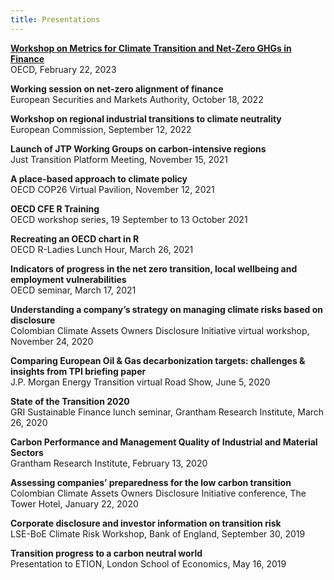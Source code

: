 ```yaml
---
title: Presentations
---
```


**[Workshop on Metrics for Climate Transition and Net-Zero GHGs in Finance](https://www.oecd.org/environment/cc/workshoponmetricsforclimatetransitionandnet-zeroghgsinfinance-supportingclimatepolicygoalsandavoidinggreenwashing.htm)**  
OECD, February 22, 2023

**Working session on net-zero alignment of finance**  
European Securities and Markets Authority, October 18, 2022

**Workshop on regional industrial transitions to climate neutrality**  
European Commission, September 12, 2022

**Launch of JTP Working Groups on carbon-intensive regions**  
Just Transition Platform Meeting, November 15, 2021

**A place-based approach to climate policy**  
OECD COP26 Virtual Pavilion, November 12, 2021

**OECD CFE R Training**  
OECD workshop series, 19 September to 13 October 2021

**Recreating an OECD chart in R**  
OECD R-Ladies Lunch Hour, March 26, 2021

**Indicators of progress in the net zero transition, local wellbeing and employment vulnerabilities**  
OECD seminar, March 17, 2021

**Understanding a company’s strategy on managing climate risks based on disclosure**  
Colombian Climate Assets Owners Disclosure Initiative virtual workshop, November 24, 2020

**Comparing European Oil & Gas decarbonization targets: challenges & insights from TPI briefing paper**  
J.P. Morgan Energy Transition virtual Road Show, June 5, 2020

**State of the Transition 2020**  
GRI Sustainable Finance lunch seminar, Grantham Research Institute, March 26, 2020

**Carbon Performance and Management Quality of Industrial and Material Sectors**  
Grantham Research Institute, February 13, 2020

**Assessing companies’ preparedness for the low carbon transition**  
Colombian Climate Assets Owners Disclosure Initiative conference, The Tower Hotel, January 22, 2020

**Corporate disclosure and investor information on transition risk**  
LSE-BoE Climate Risk Workshop, Bank of England, September 30, 2019

**Transition progress to a carbon neutral world**   
Presentation to ETION, London School of Economics, May 16, 2019
